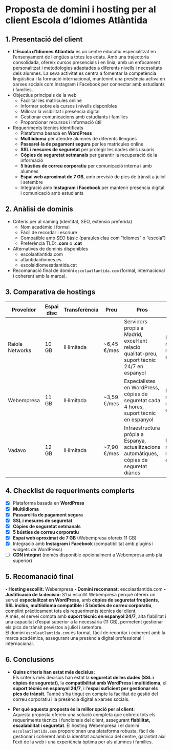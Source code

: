 # Proposta de domini i hosting per al client **Escola d’Idiomes Atlàntida**
## 1. Presentació del client
- **L’Escola d’Idiomes Atlàntida** és un centre educatiu especialitzat en l’ensenyament de llengües a totes les edats. Amb una trajectòria consolidada, ofereix cursos presencials i en línia, amb un enfocament personalitzat i metodologies adaptades a diferents nivells i necessitats dels alumnes. La seva activitat es centra a fomentar la competència lingüística i la formació internacional, mantenint una presència activa en xarxes socials com Instagram i Facebook per connectar amb estudiants i famílies.
- Objectius principals de la web
	- Facilitar les matricules online
    - Informar sobre els cursos i nivells disponibles
    - Millorar la visibilitat i presència digital
    - Gestionar comunicacions amb estudiants i famílies
    - Proporcionar recursos i informació útil
- Requeriments tècnics identificats
	- Plataforma basada en **WordPress**
	- **Multiidioma** per atendre alumnes de diferents llengües
	- **Passarel·la de pagament segura** per les matrícules online
	- **SSL i mesures de seguretat** per protegir les dades dels usuaris
	- **Còpies de seguretat setmanals** per garantir la recuperació de la informació
	- **5 bústies de correu corporatiu** per comunicació interna i amb alumnes
	- **Espai web aproximat de 7 GB**, amb previsió de pics de trànsit a juliol i setembre
	- Integració amb **Instagram i Facebook** per mantenir presència digital i comunicació amb estudiants
## 2. Anàlisi de dominis
- Criteris per al naming (identitat, SEO, extensió preferida)
	- Nom acadèmic i formal  
	- Fàcil de recordar i escriure  
	- Compatible amb SEO bàsic (paraules clau com “idiomes” o “escola”)  
	- Preferència TLD: **.com** o **.cat**
- Alternatives de dominis disponibles
	- escolaatlantida.com  
	- atlantidaidiomes.es  
	- escolaidiomesatlantida.cat
- Recomanació final de domini
	`escolaatlantida.com` (formal, internacional i coherent amb la marca).
## 3. Comparativa de hostings
| Proveïdor | Espai disc | Transferència | Preu | Pros | Contres |
|-----------|------------|---------------|------|------|---------|
| Raiola Networks | 10 GB | Il·limitada | ~6,45 €/mes | Servidors propis a Madrid, excel·lent relació qualitat-preu, suport tècnic 24/7 en espanyol | Preu de renovació més elevat |
| Webempresa | 11 GB | Il·limitada | ~3,59 €/mes | Especialistes en WordPress, còpies de seguretat cada 4 hores, suport tècnic en espanyol | Preu de renovació més elevat |
| Vadavo | 12 GB | Il·limitada | ~7,90 €/mes | Infraestructura pròpia a Espanya, actualitzacions automàtiques, còpies de seguretat diàries | Preu de renovació més elevat |

## 4. Checklist de requeriments complerts
- [x] Plataforma basada en **WordPress**
- [x] **Multiidioma**
- [x] **Passarel·la de pagament segura**
- [x] **SSL i mesures de seguretat**
- [x] **Còpies de seguretat setmanals**
- [x] **5 bústies de correu corporatiu**
- [x] **Espai web aproximat de 7 GB** (Webempresa ofereix 11 GB)
- [x] Integració amb **Instagram i Facebook** (compatibilitat amb plugins i widgets de WordPress)
- [ ] **CDN integrat** (només disponible opcionalment a Webempresa amb pla superior)
## 5. Recomanació final
**- Hosting escollit:** Webempresa
**- Domini recomanat:** escolaatlantida.com
**- Justificació de la decisió:**
S’ha escollit Webempresa perquè ofereix un servei **especialitzat en WordPress**, amb **còpies de seguretat freqüents**, **SSL inclòs**, **multiidioma compatible** i **5 bústies de correu corporatiu**, complint pràcticament tots els requeriments tècnics del client.  
A més, el servei compta amb **suport tècnic en espanyol 24/7**, alta fiabilitat i una capacitat d’espai superior a la necessària (11 GB), permetent gestionar els pics de trànsit previstos a juliol i setembre.  
El domini `escolaatlantida.com` és formal, fàcil de recordar i coherent amb la marca acadèmica, assegurant una presència digital professional i internacional.
## 6. Conclusions
- **Quins criteris han estat més decisius:**  
  Els criteris més decisius han estat la **seguretat de les dades (SSL i còpies de seguretat)**, la **compatibilitat amb WordPress i multiidioma**, el **suport tècnic en espanyol 24/7**, i l’**espai suficient per gestionar els pics de trànsit**. També s’ha tingut en compte la facilitat de gestió del correu corporatiu i la presència digital a xarxes socials.

- **Per què aquesta proposta és la millor opció per al client:**  
  Aquesta proposta ofereix una solució completa que cobreix tots els requeriments tècnics i funcionals del client, assegurant **fiabilitat, escalabilitat i seguretat**. El hosting Webempresa i el domini `escolaatlantida.com` proporcionen una plataforma robusta, fàcil de gestionar i coherent amb la identitat acadèmica del centre, garantint així l’èxit de la web i una experiència òptima per als alumnes i famílies.
